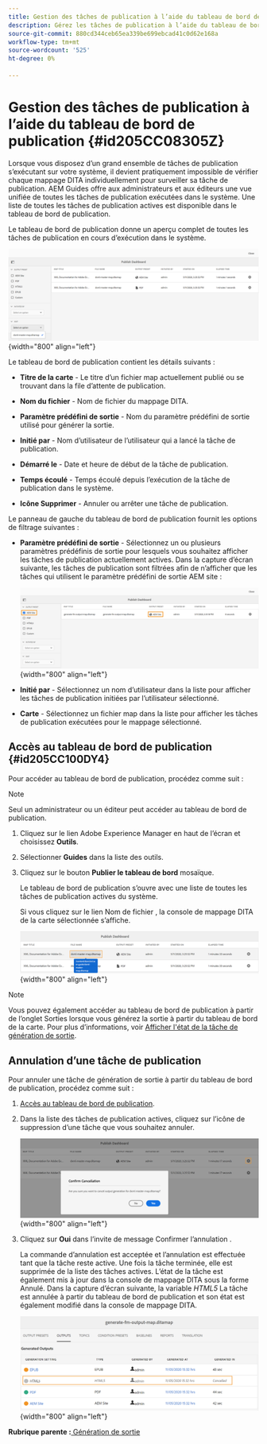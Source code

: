 ```yaml
---
title: Gestion des tâches de publication à l’aide du tableau de bord de publication
description: Gérez les tâches de publication à l’aide du tableau de bord de publication dans AEM Guides. Découvrez comment accéder au tableau de bord de publication et annuler une tâche de publication.
source-git-commit: 880cd344ceb65ea339be699ebcad41c0d62e168a
workflow-type: tm+mt
source-wordcount: '525'
ht-degree: 0%

---
```


# Gestion des tâches de publication à l’aide du tableau de bord de publication {#id205CC08305Z}

Lorsque vous disposez d’un grand ensemble de tâches de publication s’exécutant sur votre système, il devient pratiquement impossible de vérifier chaque mappage DITA individuellement pour surveiller sa tâche de publication. AEM Guides offre aux administrateurs et aux éditeurs une vue unifiée de toutes les tâches de publication exécutées dans le système. Une liste de toutes les tâches de publication actives est disponible dans le tableau de bord de publication.

Le tableau de bord de publication donne un aperçu complet de toutes les tâches de publication en cours d’exécution dans le système.

![](images/publish-dashboard.png){width="800" align="left"}

Le tableau de bord de publication contient les détails suivants :

- **Titre de la carte** - Le titre d’un fichier map actuellement publié ou se trouvant dans la file d’attente de publication.

- **Nom du fichier** - Nom de fichier du mappage DITA.

- **Paramètre prédéfini de sortie** - Nom du paramètre prédéfini de sortie utilisé pour générer la sortie.

- **Initié par** - Nom d’utilisateur de l’utilisateur qui a lancé la tâche de publication.

- **Démarré le** - Date et heure de début de la tâche de publication.

- **Temps écoulé** - Temps écoulé depuis l’exécution de la tâche de publication dans le système.

- **Icône Supprimer** - Annuler ou arrêter une tâche de publication.

Le panneau de gauche du tableau de bord de publication fournit les options de filtrage suivantes :

- **Paramètre prédéfini de sortie** - Sélectionnez un ou plusieurs paramètres prédéfinis de sortie pour lesquels vous souhaitez afficher les tâches de publication actuellement actives. Dans la capture d’écran suivante, les tâches de publication sont filtrées afin de n’afficher que les tâches qui utilisent le paramètre prédéfini de sortie AEM site :

  ![](images/publish-dashboard-preset-filter.png){width="800" align="left"}

- **Initié par** - Sélectionnez un nom d’utilisateur dans la liste pour afficher les tâches de publication initiées par l’utilisateur sélectionné.

- **Carte** - Sélectionnez un fichier map dans la liste pour afficher les tâches de publication exécutées pour le mappage sélectionné.

## Accès au tableau de bord de publication {#id205CC100DY4}

Pour accéder au tableau de bord de publication, procédez comme suit :

>[!NOTE]
>
> Seul un administrateur ou un éditeur peut accéder au tableau de bord de publication.

1. Cliquez sur le lien Adobe Experience Manager en haut de l’écran et choisissez **Outils**.

1. Sélectionner **Guides** dans la liste des outils.

1. Cliquez sur le bouton **Publier le tableau de bord** mosaïque.

   Le tableau de bord de publication s’ouvre avec une liste de toutes les tâches de publication actives du système.

   Si vous cliquez sur le lien Nom de fichier , la console de mappage DITA de la carte sélectionnée s’affiche.

   ![](images/publish-dashboard-click-filename-link.png){width="800" align="left"}


>[!NOTE]
>
> Vous pouvez également accéder au tableau de bord de publication à partir de l’onglet Sorties lorsque vous générez la sortie à partir du tableau de bord de la carte. Pour plus d’informations, voir [Afficher l&#39;état de la tâche de génération de sortie](generate-output-for-a-dita-map.md#viewing_output_history).

## Annulation d’une tâche de publication

Pour annuler une tâche de génération de sortie à partir du tableau de bord de publication, procédez comme suit :

1. [Accès au tableau de bord de publication](#id205CC100DY4).

1. Dans la liste des tâches de publication actives, cliquez sur l’icône de suppression d’une tâche que vous souhaitez annuler.

   ![](images/publish-dashboard-cancel-task.png){width="800" align="left"}

1. Cliquez sur **Oui** dans l’invite de message Confirmer l’annulation .

   La commande d’annulation est acceptée et l’annulation est effectuée tant que la tâche reste active. Une fois la tâche terminée, elle est supprimée de la liste des tâches actives. L’état de la tâche est également mis à jour dans la console de mappage DITA sous la forme Annulé. Dans la capture d’écran suivante, la variable *HTML5* La tâche est annulée à partir du tableau de bord de publication et son état est également modifié dans la console de mappage DITA.

   ![](images/cancelled-output-task.png){width="800" align="left"}


**Rubrique parente :**[ Génération de sortie](generate-output.md)
